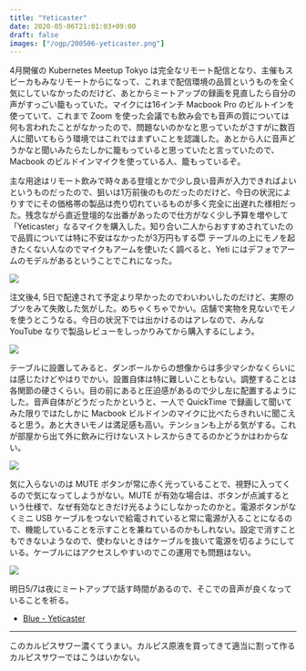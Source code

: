 ```yaml
---
title: "Yeticaster"
date: 2020-05-06T21:01:03+09:00
draft: false
images: ["/ogp/200506-yeticaster.png"]
---
```


4月開催の Kubernetes Meetup Tokyo は完全なリモート配信となり、主催もスピーカもみなリモートからになって、これまで配信環境の品質というものを全く気にしていなかったのだけど、あとからミートアップの録画を見直したら自分の声がすっごい籠もっていた。マイクには16インチ Macbook Pro のビルトインを使っていて、これまで Zoom を使った会議でも飲み会でも音声の質については何も言われたことがなかったので、問題ないのかなと思っていたがさすがに数百人に聞いてもらう環境ではこれではまずいことを認識した。あとから人に音声どうかなと聞いみたらたしかに籠もっていると思っていたと言っていたので、Macbook のビルドインマイクを使っている人、籠もっているぞ。

主な用途はリモート飲みで時々ある登壇とかで少し良い音声が入力できればよいというものだったので、狙いは1万前後のものだったのだけど、今日の状況によりすでにその価格帯の製品は売り切れているものが多く完全に出遅れた様相だった。残念ながら直近登壇的な出番があったので仕方がなく少し予算を増やして「Yeticaster」なるマイクを購入した。知り合い二人からおすすめされていたので品質については特に不安はなかったが3万円もする😇 テーブルの上にモノを起きたくない人なのでマイクもアームを使いたく調べると、Yeti にはデフォでアームのモデルがあるということでこれになった。

![](https://lh3.googleusercontent.com/vtBaLtiofwidCkCP0r4UymwhHNX-qjFxqGTrqu7MyiX1Y-I9XDWOvM0ws_8PtoOdDIedNf3G7iurePWO3emOQK7d-cbjN5zf4AzsHhDgj73RDew6xyp_3e6Vu8JjSA3CZS1zUGZNUU4=w1800)

注文後4, 5日で配達されて予定より早かったのでわいわいしたのだけど、実際のブツをみて失敗した気がした。めちゃくちゃでかい。店舗で実物を見ないでモノを使うとこうなる。今日の状況下では出かけるのはアレなので、みんな YouTube なりで製品レビューをしっかりみてから購入するにしよう。

![](https://lh3.googleusercontent.com/pw/ACtC-3e-T7vd-BeTMf2i1x-0-PWElBIklmcZJSSRztwZuY03DxcmyEGhdaox29Y5P2UKHKsbHh4aLNMkhzABkmqvxFvEiyAwvYsAz243kZtCXmimkmOrRo-WnqGMRbogEe4U-Ns-Ka1sxMWz83T7IZ_E8ACEXg=w1800)

テーブルに設置してみると、ダンボールからの想像からは多少マシかなくらいには感じたけどやはりでかい。設置自体は特に難しいこともない。調整することは各関節の硬さくらい。目の前にあると圧迫感があるので少し左に配置するようにした。音声自体がどうだったかというと、一人で QuickTime で録画して聞いてみた限りではたしかに Macbook ビルドインのマイクに比べたらきれいに聞こえると思う。あと大きいモノは満足感も高い。テンションも上がる気がする。これが部屋から出て外に飲みに行けないストレスからきてるのかどうかはわからない。

![](https://lh3.googleusercontent.com/hCn3Epomnm_Gv8xYaMECjZzGFHkvtMokdl5OkxnB0zWPX4deTG3iDoT-ANemg8r1WBtwS6okoiwm99EqUql98vcdPdnqKsFPZCjOOUBdiXWzei9buT2jwwQ3cbEYlQMsGYYbZRSyZjM=w1800)

気に入らないのは MUTE ボタンが常に赤く光っていることで、視野に入ってくるので気になってしようがない。MUTE が有効な場合は、ボタンが点滅するという仕様で、なぜ有効なときだけ光るようにしなかったのかと。電源ボタンがなくミニ USB ケーブルをつないで給電されていると常に電源が入ることになるので、機能していることを示すことを兼ねているのかもしれない。設定で消すこともできないようなので、使わないときはケーブルを抜いて電源を切るようにしている。ケーブルにはアクセスしやすいのでこの運用でも問題はない。

![](https://lh3.googleusercontent.com/_b4DBCAVseIzUU5w1lejhAc8T0NpW9CS969_9xUbmnLOV_2IHj7cd2st0pgedGWEKMAOAkgklc1wlOCxSCZe-DGrgD_5HGwQU4HWNqVL5icuMcDB1fEt_ROFxAWtgFMHklMtq9nigpU=w1800)

明日5/7は夜にミートアップで話す時間があるので、そこでの音声が良くなっていることを祈る。

- [Blue \- Yeticaster](https://s3.amazonaws.com/cd.bluemic.com/img/yeticaster/yeticaster-header-desktop@2x.jpg)

---

このカルピスサワー濃くてうまい。カルピス原液を買ってきて適当に割って作るカルピスサワーではこうはいかない。
